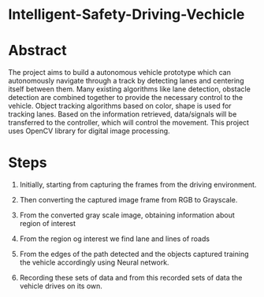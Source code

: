 # Intelligent-Safety-Driving-Vechicle

# Abstract

The project aims to build a autonomous vehicle prototype which can autonomously navigate through a track by detecting lanes and centering itself between them. Many existing algorithms like lane detection, obstacle detection are combined together to provide the necessary control to the vehicle. Object tracking algorithms based on color, shape is used for tracking lanes. Based on the information retrieved, data/signals will be transferred to the controller, which will control the movement. This project uses OpenCV library for digital image processing.

# Steps

1. Initially, starting from capturing the frames from the driving environment.

2. Then converting the captured image frame from RGB to Grayscale. 

3. From the converted gray scale image, obtaining information about region of interest

4. From the region og interest we find lane and lines of roads

5. From the edges of the path detected and the objects captured training the vehicle accordingly using Neural network.

5. Recording these sets of data and from this recorded sets of data the vehicle drives on its own.
